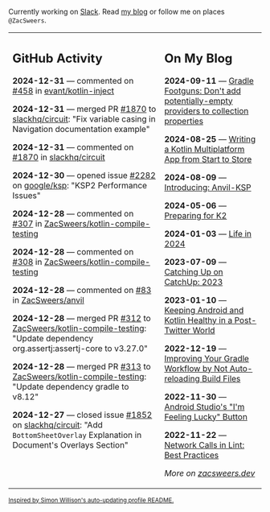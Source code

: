 Currently working on [Slack](https://slack.com/). Read [my blog](https://zacsweers.dev/) or follow me on places `@ZacSweers`.

<table><tr><td valign="top" width="60%">

## GitHub Activity
<!-- githubActivity starts -->
**2024-12-31** — commented on [#458](https://github.com/evant/kotlin-inject/issues/458#issuecomment-2566679531) in [evant/kotlin-inject](https://github.com/evant/kotlin-inject)

**2024-12-31** — merged PR [#1870](https://github.com/slackhq/circuit/pull/1870) to [slackhq/circuit](https://github.com/slackhq/circuit): "Fix variable casing in Navigation documentation example"

**2024-12-31** — commented on [#1870](https://github.com/slackhq/circuit/pull/1870#issuecomment-2566530231) in [slackhq/circuit](https://github.com/slackhq/circuit)

**2024-12-30** — opened issue [#2282](https://github.com/google/ksp/issues/2282) on [google/ksp](https://github.com/google/ksp): "KSP2 Performance Issues"

**2024-12-28** — commented on [#307](https://github.com/ZacSweers/kotlin-compile-testing/issues/307#issuecomment-2564514746) in [ZacSweers/kotlin-compile-testing](https://github.com/ZacSweers/kotlin-compile-testing)

**2024-12-28** — commented on [#308](https://github.com/ZacSweers/kotlin-compile-testing/issues/308#issuecomment-2564514710) in [ZacSweers/kotlin-compile-testing](https://github.com/ZacSweers/kotlin-compile-testing)

**2024-12-28** — commented on [#83](https://github.com/ZacSweers/anvil/pull/83#issuecomment-2564494000) in [ZacSweers/anvil](https://github.com/ZacSweers/anvil)

**2024-12-28** — merged PR [#312](https://github.com/ZacSweers/kotlin-compile-testing/pull/312) to [ZacSweers/kotlin-compile-testing](https://github.com/ZacSweers/kotlin-compile-testing): "Update dependency org.assertj:assertj-core to v3.27.0"

**2024-12-28** — merged PR [#313](https://github.com/ZacSweers/kotlin-compile-testing/pull/313) to [ZacSweers/kotlin-compile-testing](https://github.com/ZacSweers/kotlin-compile-testing): "Update dependency gradle to v8.12"

**2024-12-27** — closed issue [#1852](https://github.com/slackhq/circuit/issues/1852) on [slackhq/circuit](https://github.com/slackhq/circuit): "Add `BottomSheetOverlay` Explanation in Document's Overlays Section"
<!-- githubActivity ends -->
</td><td valign="top" width="40%">

## On My Blog
<!-- blog starts -->
**2024-09-11** — [Gradle Footguns: Don't add potentially-empty providers to collection properties](https://www.zacsweers.dev/gradle-footgun-adding-empty-providers-to-collection-properties/)

**2024-08-25** — [Writing a Kotlin Multiplatform App from Start to Store](https://www.zacsweers.dev/writing-a-kotlin-multiplatform-app-from-start-to-store/)

**2024-08-09** — [Introducing: Anvil-KSP](https://www.zacsweers.dev/introducing-anvil-ksp/)

**2024-05-06** — [Preparing for K2](https://www.zacsweers.dev/preparing-for-k2/)

**2024-01-03** — [Life in 2024](https://www.zacsweers.dev/life-in-2024/)

**2023-07-09** — [Catching Up on CatchUp: 2023](https://www.zacsweers.dev/catching-up-on-catchup-2023/)

**2023-01-10** — [Keeping Android and Kotlin Healthy in a Post-Twitter World](https://www.zacsweers.dev/keeping-android-healthy/)

**2022-12-19** — [Improving Your Gradle Workflow by Not Auto-reloading Build Files](https://www.zacsweers.dev/improving-your-workflow-by-not-auto-reloading-build-files/)

**2022-11-30** — [Android Studio's "I'm Feeling Lucky" Button](https://www.zacsweers.dev/android-studios-im-feeling-lucky-button/)

**2022-11-22** — [Network Calls in Lint: Best Practices](https://www.zacsweers.dev/network-calls-in-lint-best-practices/)
<!-- blog ends -->
_More on [zacsweers.dev](https://zacsweers.dev/)_
</td></tr></table>

<sub><a href="https://simonwillison.net/2020/Jul/10/self-updating-profile-readme/">Inspired by Simon Willison's auto-updating profile README.</a></sub>